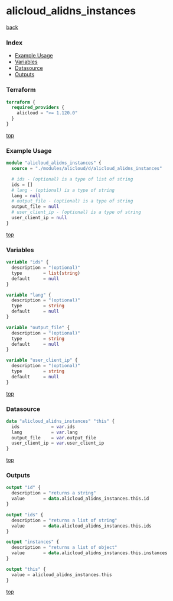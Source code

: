 # alicloud_alidns_instances

[back](../alicloud.md)

### Index

- [Example Usage](#example-usage)
- [Variables](#variables)
- [Datasource](#datasource)
- [Outputs](#outputs)

### Terraform

```terraform
terraform {
  required_providers {
    alicloud = ">= 1.120.0"
  }
}
```

[top](#index)

### Example Usage

```terraform
module "alicloud_alidns_instances" {
  source = "./modules/alicloud/d/alicloud_alidns_instances"

  # ids - (optional) is a type of list of string
  ids = []
  # lang - (optional) is a type of string
  lang = null
  # output_file - (optional) is a type of string
  output_file = null
  # user_client_ip - (optional) is a type of string
  user_client_ip = null
}
```

[top](#index)

### Variables

```terraform
variable "ids" {
  description = "(optional)"
  type        = list(string)
  default     = null
}

variable "lang" {
  description = "(optional)"
  type        = string
  default     = null
}

variable "output_file" {
  description = "(optional)"
  type        = string
  default     = null
}

variable "user_client_ip" {
  description = "(optional)"
  type        = string
  default     = null
}
```

[top](#index)

### Datasource

```terraform
data "alicloud_alidns_instances" "this" {
  ids            = var.ids
  lang           = var.lang
  output_file    = var.output_file
  user_client_ip = var.user_client_ip
}
```

[top](#index)

### Outputs

```terraform
output "id" {
  description = "returns a string"
  value       = data.alicloud_alidns_instances.this.id
}

output "ids" {
  description = "returns a list of string"
  value       = data.alicloud_alidns_instances.this.ids
}

output "instances" {
  description = "returns a list of object"
  value       = data.alicloud_alidns_instances.this.instances
}

output "this" {
  value = alicloud_alidns_instances.this
}
```

[top](#index)